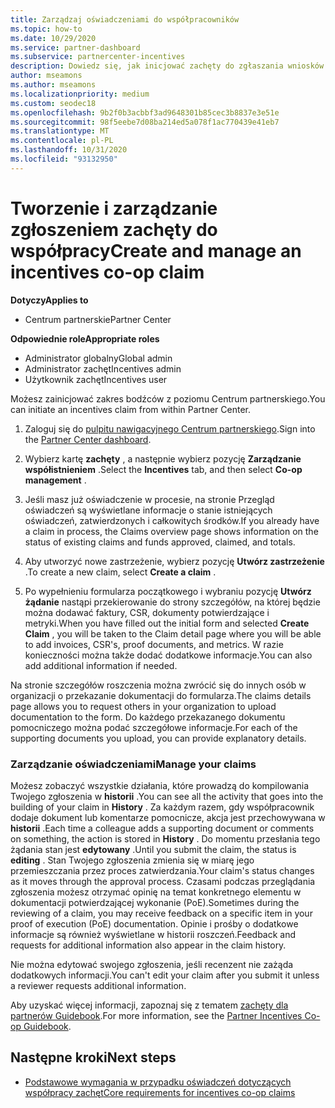 ```yaml
---
title: Zarządzaj oświadczeniami do współpracowników
ms.topic: how-to
ms.date: 10/29/2020
ms.service: partner-dashboard
ms.subservice: partnercenter-incentives
description: Dowiedz się, jak inicjować zachęty do zgłaszania wniosków z Centrum partnerskiego. Możesz zobaczyć wszystkie działania, które prowadzą do kompilowania Twojego zgłoszenia w historii.
author: mseamons
ms.author: mseamons
ms.localizationpriority: medium
ms.custom: seodec18
ms.openlocfilehash: 9b2f0b3acbbf3ad9648301b85cec3b8837e3e51e
ms.sourcegitcommit: 98f5eebe7d08ba214ed5a078f1ac770439e41eb7
ms.translationtype: MT
ms.contentlocale: pl-PL
ms.lasthandoff: 10/31/2020
ms.locfileid: "93132950"
---
```

# <a name="create-and-manage-an-incentives-co-op-claim"></a><span data-ttu-id="5ddf0-104">Tworzenie i zarządzanie zgłoszeniem zachęty do współpracy</span><span class="sxs-lookup"><span data-stu-id="5ddf0-104">Create and manage an incentives co-op claim</span></span>

<span data-ttu-id="5ddf0-105">**Dotyczy**</span><span class="sxs-lookup"><span data-stu-id="5ddf0-105">**Applies to**</span></span>

- <span data-ttu-id="5ddf0-106">Centrum partnerskie</span><span class="sxs-lookup"><span data-stu-id="5ddf0-106">Partner Center</span></span>

<span data-ttu-id="5ddf0-107">**Odpowiednie role**</span><span class="sxs-lookup"><span data-stu-id="5ddf0-107">**Appropriate roles**</span></span>

- <span data-ttu-id="5ddf0-108">Administrator globalny</span><span class="sxs-lookup"><span data-stu-id="5ddf0-108">Global admin</span></span>
- <span data-ttu-id="5ddf0-109">Administrator zachęt</span><span class="sxs-lookup"><span data-stu-id="5ddf0-109">Incentives admin</span></span>
- <span data-ttu-id="5ddf0-110">Użytkownik zachęt</span><span class="sxs-lookup"><span data-stu-id="5ddf0-110">Incentives user</span></span>

<span data-ttu-id="5ddf0-111">Możesz zainicjować zakres bodźców z poziomu Centrum partnerskiego.</span><span class="sxs-lookup"><span data-stu-id="5ddf0-111">You can initiate an incentives claim from within Partner Center.</span></span>

1. <span data-ttu-id="5ddf0-112">Zaloguj się do [pulpitu nawigacyjnego Centrum partnerskiego](https://partner.microsoft.com/dashboard/).</span><span class="sxs-lookup"><span data-stu-id="5ddf0-112">Sign into the [Partner Center dashboard](https://partner.microsoft.com/dashboard/).</span></span>

2. <span data-ttu-id="5ddf0-113">Wybierz kartę **zachęty** , a następnie wybierz pozycję **Zarządzanie współistnieniem** .</span><span class="sxs-lookup"><span data-stu-id="5ddf0-113">Select the **Incentives** tab, and then select **Co-op management** .</span></span>

3. <span data-ttu-id="5ddf0-114">Jeśli masz już oświadczenie w procesie, na stronie Przegląd oświadczeń są wyświetlane informacje o stanie istniejących oświadczeń, zatwierdzonych i całkowitych środków.</span><span class="sxs-lookup"><span data-stu-id="5ddf0-114">If you already have a claim in process, the Claims overview page shows information on the status of existing claims and funds approved, claimed, and totals.</span></span>

4. <span data-ttu-id="5ddf0-115">Aby utworzyć nowe zastrzeżenie, wybierz pozycję **Utwórz zastrzeżenie** .</span><span class="sxs-lookup"><span data-stu-id="5ddf0-115">To create a new claim, select **Create a claim** .</span></span>

5. <span data-ttu-id="5ddf0-116">Po wypełnieniu formularza początkowego i wybraniu pozycję **Utwórz żądanie** nastąpi przekierowanie do strony szczegółów, na której będzie można dodawać faktury, CSR, dokumenty potwierdzające i metryki.</span><span class="sxs-lookup"><span data-stu-id="5ddf0-116">When you have filled out the initial form and selected **Create Claim** , you will be taken to the Claim detail page where you will be able to add invoices, CSR's, proof documents, and metrics.</span></span> <span data-ttu-id="5ddf0-117">W razie konieczności można także dodać dodatkowe informacje.</span><span class="sxs-lookup"><span data-stu-id="5ddf0-117">You can also add additional information if needed.</span></span>

<span data-ttu-id="5ddf0-118">Na stronie szczegółów roszczenia można zwrócić się do innych osób w organizacji o przekazanie dokumentacji do formularza.</span><span class="sxs-lookup"><span data-stu-id="5ddf0-118">The claims details page allows you to request others in your organization to upload documentation to the form.</span></span> <span data-ttu-id="5ddf0-119">Do każdego przekazanego dokumentu pomocniczego można podać szczegółowe informacje.</span><span class="sxs-lookup"><span data-stu-id="5ddf0-119">For each of the supporting documents you upload, you can provide explanatory details.</span></span> 

### <a name="manage-your-claims"></a><span data-ttu-id="5ddf0-120">Zarządzanie oświadczeniami</span><span class="sxs-lookup"><span data-stu-id="5ddf0-120">Manage your claims</span></span>

<span data-ttu-id="5ddf0-121">Możesz zobaczyć wszystkie działania, które prowadzą do kompilowania Twojego zgłoszenia w **historii** .</span><span class="sxs-lookup"><span data-stu-id="5ddf0-121">You can see all the activity that goes into the building of your claim in **History** .</span></span> <span data-ttu-id="5ddf0-122">Za każdym razem, gdy współpracownik dodaje dokument lub komentarze pomocnicze, akcja jest przechowywana w **historii** .</span><span class="sxs-lookup"><span data-stu-id="5ddf0-122">Each time a colleague adds a supporting document or comments on something, the action is stored in **History** .</span></span> <span data-ttu-id="5ddf0-123">Do momentu przesłania tego żądania stan jest **edytowany** .</span><span class="sxs-lookup"><span data-stu-id="5ddf0-123">Until you submit the claim, the status is **editing** .</span></span> <span data-ttu-id="5ddf0-124">Stan Twojego zgłoszenia zmienia się w miarę jego przemieszczania przez proces zatwierdzania.</span><span class="sxs-lookup"><span data-stu-id="5ddf0-124">Your claim's status changes as it moves through the approval process.</span></span> <span data-ttu-id="5ddf0-125">Czasami podczas przeglądania zgłoszenia możesz otrzymać opinię na temat konkretnego elementu w dokumentacji potwierdzającej wykonanie (PoE).</span><span class="sxs-lookup"><span data-stu-id="5ddf0-125">Sometimes during the reviewing of a claim, you may receive feedback on a specific item in your proof of execution (PoE) documentation.</span></span> <span data-ttu-id="5ddf0-126">Opinie i prośby o dodatkowe informacje są również wyświetlane w historii roszczeń.</span><span class="sxs-lookup"><span data-stu-id="5ddf0-126">Feedback and requests for additional information also appear in the claim history.</span></span>

<span data-ttu-id="5ddf0-127">Nie można edytować swojego zgłoszenia, jeśli recenzent nie zażąda dodatkowych informacji.</span><span class="sxs-lookup"><span data-stu-id="5ddf0-127">You can't edit your claim after you submit it unless a reviewer requests additional information.</span></span>

<span data-ttu-id="5ddf0-128">Aby uzyskać więcej informacji, zapoznaj się z tematem [zachęty dla partnerów Guidebook](https://assetsprod.microsoft.com/co-op-guidebook.pdf).</span><span class="sxs-lookup"><span data-stu-id="5ddf0-128">For more information, see the [Partner Incentives Co-op Guidebook](https://assetsprod.microsoft.com/co-op-guidebook.pdf).</span></span>

## <a name="next-steps"></a><span data-ttu-id="5ddf0-129">Następne kroki</span><span class="sxs-lookup"><span data-stu-id="5ddf0-129">Next steps</span></span>

- [<span data-ttu-id="5ddf0-130">Podstawowe wymagania w przypadku oświadczeń dotyczących współpracy zachęt</span><span class="sxs-lookup"><span data-stu-id="5ddf0-130">Core requirements for incentives co-op claims</span></span>](core-requirements.md)